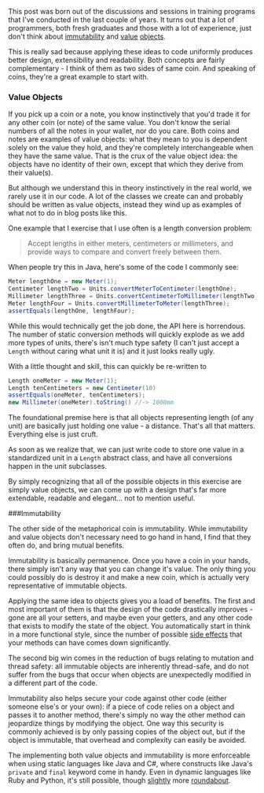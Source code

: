 
This post was born out of the discussions and sessions in training programs that I've conducted in the last couple of years. It turns out that a lot of programmers, both fresh graduates and those with a lot of experience, just don't think about [immutability][im] and [value][vo1] [objects][vo2]. 

This is really sad because applying these ideas to code uniformly produces better design, extensibility and readability. Both concepts are fairly complementary - I think of them as two sides of same coin. And speaking of coins, they're a great example to start with. 

### Value Objects 

If you pick up a coin or a note, you know instinctively that you'd trade it for any other coin (or note) of the same value. You don't know the serial numbers of all the notes in your wallet, nor do you care. Both coins and notes are examples of value objects: what they mean to you is dependent solely on the value they hold, and they're completely interchangeable when they have the same value. That is the crux of the value object idea: the objects have no identity of their own, except that which they derive from their value(s). 

But although we understand this in theory instinctively in the real world, we rarely use it in our code. A lot of the classes we create can and probably should be written as value objects, instead they wind up as examples of what not to do in blog posts like this. 

One example that I exercise that I use often is a length conversion problem:

> Accept lengths in either meters, centimeters or millimeters, and provide ways to compare and convert freely between them. 

When people try this in Java, here's some of the code I commonly see:

```java
Meter lengthOne = new Meter(1);
Centimeter lengthTwo = Units.convertMeterToCentimeter(lengthOne);
Millimeter lengthThree = Units.convertCentimeterToMillimeter(lengthTwo);
Meter lengthFour = Units.convertMillimeterToMeter(lengthThree);
assertEquals(lengthOne, lengthFour);
```

While this would technically get the job done, the API here is horrendous. The number of static conversion methods will quickly explode as we add more types of units, there's isn't much type safety (I can't just accept a `Length` without caring what unit it is) and it just looks really ugly. 

With a little thought and skill, this can quickly be re-written to

```java
Length oneMeter = new Meter(1);
Length tenCentimeters = new Centimeter(10)
assertEquals(oneMeter, tenCentimeters);
new Millimeter(oneMeter).toString() //-> 1000mm 
```

The foundational premise here is that all objects representing length (of any unit) are basically just holding one value - a distance. That's all that matters. Everything else is just cruft. 

As soon as we realize that, we can just write code to store one value in a standardized unit in a `Length` abstract class, and have all conversions happen in the unit subclasses. 

By simply recognizing that all of the possible objects in this exercise are simply value objects, we can come up with a design that's far more extendable, readable and elegant… not to mention useful. 


###Immutability

The other side of the metaphorical coin is immutability. While immutability and value objects don't necessary need to go hand in hand, I find that they often do, and bring mutual benefits. 

Immutability is basically permanence. Once you have a coin in your hands, there simply isn't any way that you can change it's value. The only thing you could possibly do is destroy it and make a new coin, which is actually very representative of immutable objects. 

Applying the same idea to objects gives you a load of benefits. The first and most important of them is that the design of the code drastically improves - gone are all your setters, and maybe even your getters, and any other code that exists to modify the state of the object. You automatically start in think in a more functional style, since the number of possible [side effects][side-effects] that your methods can have comes down significantly. 

The second big win comes in the reduction of bugs relating to mutation and thread safety: all immutable objects are inherently thread-safe, and do not suffer from the bugs that occur when objects are unexpectedly modified in a different part of the code. 

Immutability also helps secure your code against other code (either someone else's or your own): if a piece of code relies on a object and passes it to another method, there's simply no way the other method can jeopardize things by modifying the object. One way this security is commonly achieved is by only passing copies of the object out, but if the object is immutable, that overhead and complexity can easily be avoided. 

The implementing both value objects and immutability is more enforceable when using static languages like Java and C#, where constructs like Java's `private` and `final` keyword come in handy. Even in dynamic languages like Ruby and Python, it's still possible, though [slightly][ruby-accessors] more [roundabout][python-property]. 



[vo1]: http://domaindrivendesign.org/node/135
[vo2]: http://devlicio.us/blogs/casey/archive/2009/02/13/ddd-entities-and-value-objects.aspx
[im]: http://en.wikipedia.org/wiki/Immutable_object
[side-effects]: http://en.wikipedia.org/wiki/Side_effect_(computer_science)
[ruby-accessors]: http://www.rubyist.net/~slagell/ruby/accessors.html
[python-property]: http://docs.python.org/library/functions.html#property
